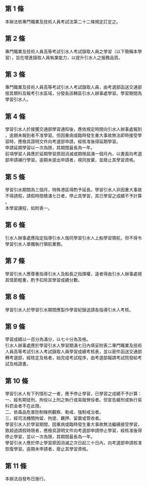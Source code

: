 第 1 條
-------
本辦法依專門職業及技術人員考試法第二十二條規定訂定之。

第 2 條
-------
專門職業及技術人員高等考試引水人考試錄取人員之學習（以下簡稱本學  
習），旨在增進錄取人員執業能力，以提升引水人之服務品質。

第 3 條
-------
專門職業及技術人員高等考試引水人考試錄取人員，由考選部函送交通部  
按其類科及報考引水區域，分發各該轄區引水人辦事處學習。學習期間為  
學習引水人。

第 4 條
-------
學習引水人於接獲交通部學習通知後，應依規定時間向引水人辦事處報到  
，逾期未報到者不准學習。但因重病或臨時發生重大事故無法即時接受學  
習時，應檢具證明文件向考選部申請，經核准後得延期學習。  
申請延期學習以一次為限，其期間最長為一年。  
前項學習人員應於延期學習原因消滅或期限屆滿一個月內，以書面向考選  
部申請補行學習。逾期未提出申請者，視同放棄，並廢止其學習資格。

第 5 條
-------
學習引水期間為三個月，特殊港區得酌予延長。學習引水人非因重大事故  
不得請假，請假時間積滿七日者，停止其學習，其已學習之成績不予計算  
。  
本學習課程，如附表一。

第 6 條
-------
引水人辦事處應指定指導引水人偕同學習引水人上船學習領航，但不得令  
學習引水人單獨執行領航業務。

第 7 條
-------
學習引水人應尊重指導引水人及船長之指揮權，違者得由引水人辦事處視  
其情節輕重，酌予扣除其學習成績分數。

第 8 條
-------
學習引水人於學習引水期間應製作學習紀錄送請各指導引水人考核。

第 9 條
-------
學習成績以一百分為滿分，以七十分為及格。  
引水人辦事處應於學習引水人學習期滿七日內填妥附表二專門職業及技術  
人員高等考試引水人考試錄取人員學習成績考核表，並以密件函送交通部  
轉考選部，經核定及格者，始完成考試程序，由考選部報請考試院發給考  
試及格證書。

第 10 條
--------
學習引水人有下列情形之一者，應予停止學習，已學習之成績不予計算：  
一、經有期徒刑、拘役以上刑之執行或易服勞役者。但宣告緩刑或執行易  
    科罰金者不在此限。  
二、依毒品危害防制條例觀察、勒戒、強制戒治者。  
三、經司法機關拘留、拘提、羈押、留置或管收者。  
學習引水人於學習期間，因重病或臨時發生重大事故無法繼續接受學習，  
致超過請假時限者，應檢具證明文件向考選部申請停止學習，經核准後得  
停止學習，並以一次為限，其期間最長為一年。  
學習引水人應於停止學習原因消滅之次日起三十日內，向考選部申請核准  
恢復學習。逾期未申請者，廢止其學習資格。

第 11 條
--------
本辦法自發布日施行。

